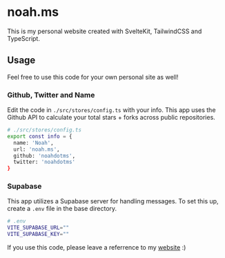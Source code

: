 # noah.ms

This is my personal website created with SvelteKit, TailwindCSS and TypeScript.

## Usage

Feel free to use this code for your own personal site as well!

### Github, Twitter and Name

Edit the code in `./src/stores/config.ts` with your info. This app uses the Github API to calculate your total stars + forks across public repositories.

```bash
# ./src/stores/config.ts
export const info = {
  name: 'Noah',
  url: 'noah.ms',
  github: 'noahdotms',
  twitter: 'noahdotms'
}
```

### Supabase

This app utilizes a Supabase server for handling messages. To set this up, create a `.env` file in the base directory.

```bash
# .env
VITE_SUPABASE_URL=""
VITE_SUPABASE_KEY=""
```

If you use this code, please leave a referrence to my [website](https://noah.ms) :)